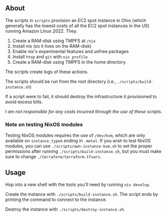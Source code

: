 ## About

The scripts in `scripts` provision an EC2 spot instance in Ohio (which
generally has the lowest costs of all the EC2 spot instances in the US)
running Amazon Linux 2022. They:

1.  Create a RAM-disk using TMPFS at `/nix`
2.  Install nix (so it lives on the RAM-disk)
3.  Enable nix's experimental features and unfree packages
4.  Install `htop` and `git` with `nix profile`
5.  Create a RAM-disk using TMPFS in the home directory

The scripts create logs of these actions.

The scripts should be run from the root directory (i.e.,
`./scripts/build-instance.sh`)

If a script were to fail, it should destroy the infrastructure it
provisioned to avoid excess bills.

*I am not responsible for any costs incurred through the use of these
scripts.*

### Note on testing NixOS modules

Testing NixOS modules requires the use of `/dev/kvm`, which are only
available on `instance_type`s ending in `.metal`. If you wish to test
NixOS modules, you can use `./scripts/own-instance-kvm.sh` to set the
proper permissions after running `./scripts/build-instance.sh`, but you
must make sure to change `./terraform/terraform.tfvars`.

## Usage

Hop into a new shell with the tools you'll need by running
`nix develop`.

Create the instance with `./scripts/build-instance.sh`. The script ends
by printing the command to connect to the instance.

Destroy the instance with `./scripts/destroy-instance.sh`.
